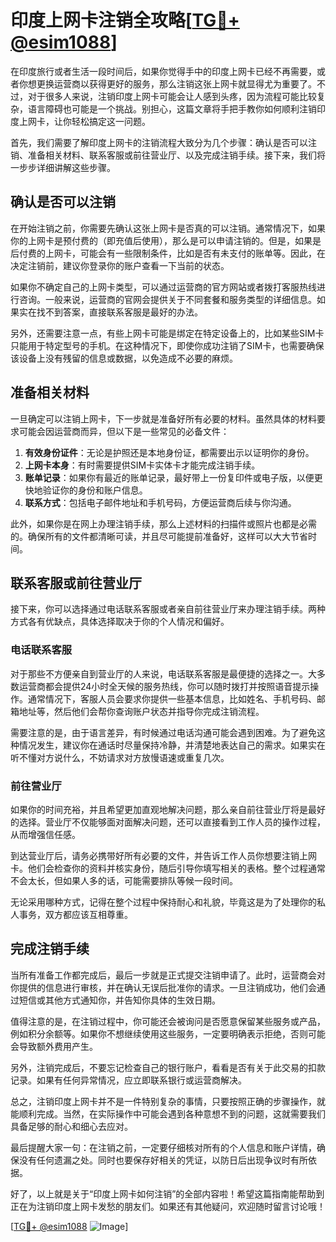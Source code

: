 # 印度上网卡注销全攻略[[TG💪+ @esim1088](https://t.me/s/esim1088)]

在印度旅行或者生活一段时间后，如果你觉得手中的印度上网卡已经不再需要，或者你想更换运营商以获得更好的服务，那么注销这张上网卡就显得尤为重要了。不过，对于很多人来说，注销印度上网卡可能会让人感到头疼，因为流程可能比较复杂，语言障碍也可能是一个挑战。别担心，这篇文章将手把手教你如何顺利注销印度上网卡，让你轻松搞定这一问题。

首先，我们需要了解印度上网卡的注销流程大致分为几个步骤：确认是否可以注销、准备相关材料、联系客服或前往营业厅、以及完成注销手续。接下来，我们将一步步详细讲解这些步骤。

## 确认是否可以注销

在开始注销之前，你需要先确认这张上网卡是否真的可以注销。通常情况下，如果你的上网卡是预付费的（即充值后使用），那么是可以申请注销的。但是，如果是后付费的上网卡，可能会有一些限制条件，比如是否有未支付的账单等。因此，在决定注销前，建议你登录你的账户查看一下当前的状态。

如果你不确定自己的上网卡类型，可以通过运营商的官方网站或者拨打客服热线进行咨询。一般来说，运营商的官网会提供关于不同套餐和服务类型的详细信息。如果实在找不到答案，直接联系客服是最好的办法。

另外，还需要注意一点，有些上网卡可能是绑定在特定设备上的，比如某些SIM卡只能用于特定型号的手机。在这种情况下，即使你成功注销了SIM卡，也需要确保该设备上没有残留的信息或数据，以免造成不必要的麻烦。

## 准备相关材料

一旦确定可以注销上网卡，下一步就是准备好所有必要的材料。虽然具体的材料要求可能会因运营商而异，但以下是一些常见的必备文件：

1. **有效身份证件**：无论是护照还是本地身份证，都需要出示以证明你的身份。
2. **上网卡本身**：有时需要提供SIM卡实体卡才能完成注销手续。
3. **账单记录**：如果你有最近的账单记录，最好带上一份复印件或电子版，以便更快地验证你的身份和账户信息。
4. **联系方式**：包括电子邮件地址和手机号码，方便运营商后续与你沟通。

此外，如果你是在网上办理注销手续，那么上述材料的扫描件或照片也都是必需的。确保所有的文件都清晰可读，并且尽可能提前准备好，这样可以大大节省时间。

## 联系客服或前往营业厅

接下来，你可以选择通过电话联系客服或者亲自前往营业厅来办理注销手续。两种方式各有优缺点，具体选择取决于你的个人情况和偏好。

### 电话联系客服

对于那些不方便亲自到营业厅的人来说，电话联系客服是最便捷的选择之一。大多数运营商都会提供24小时全天候的服务热线，你可以随时拨打并按照语音提示操作。通常情况下，客服人员会要求你提供一些基本信息，比如姓名、手机号码、邮箱地址等，然后他们会帮你查询账户状态并指导你完成注销流程。

需要注意的是，由于语言差异，有时候通过电话沟通可能会遇到困难。为了避免这种情况发生，建议你在通话时尽量保持冷静，并清楚地表达自己的需求。如果实在听不懂对方说什么，不妨请求对方放慢语速或重复几次。

### 前往营业厅

如果你的时间充裕，并且希望更加直观地解决问题，那么亲自前往营业厅将是最好的选择。营业厅不仅能够面对面解决问题，还可以直接看到工作人员的操作过程，从而增强信任感。

到达营业厅后，请务必携带好所有必要的文件，并告诉工作人员你想要注销上网卡。他们会检查你的资料并核实身份，随后引导你填写相关的表格。整个过程通常不会太长，但如果人多的话，可能需要排队等候一段时间。

无论采用哪种方式，记得在整个过程中保持耐心和礼貌，毕竟这是为了处理你的私人事务，双方都应该互相尊重。

## 完成注销手续

当所有准备工作都完成后，最后一步就是正式提交注销申请了。此时，运营商会对你提供的信息进行审核，并在确认无误后批准你的请求。一旦注销成功，他们会通过短信或其他方式通知你，并告知你具体的生效日期。

值得注意的是，在注销过程中，你可能还会被询问是否愿意保留某些服务或产品，例如积分余额等。如果你不想继续使用这些服务，一定要明确表示拒绝，否则可能会导致额外费用产生。

另外，注销完成后，不要忘记检查自己的银行账户，看看是否有关于此交易的扣款记录。如果有任何异常情况，应立即联系银行或运营商解决。

总之，注销印度上网卡并不是一件特别复杂的事情，只要按照正确的步骤操作，就能顺利完成。当然，在实际操作中可能会遇到各种意想不到的问题，这就需要我们具备足够的耐心和细心去应对。

最后提醒大家一句：在注销之前，一定要仔细核对所有的个人信息和账户详情，确保没有任何遗漏之处。同时也要保存好相关的凭证，以防日后出现争议时有所依据。

好了，以上就是关于“印度上网卡如何注销”的全部内容啦！希望这篇指南能帮助到正在为注销印度上网卡发愁的朋友们。如果还有其他疑问，欢迎随时留言讨论哦！

[[TG💪+ @esim1088](https://t.me/s/esim1088) ![Image](https://i.postimg.cc/4NQfJmqS/Snipaste-2025-05-13-00-14-12.png)]